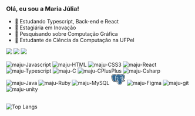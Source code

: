 ### Olá, eu sou a Maria Júlia!

- 🌱 Estudando Typescript, Back-end e React
- 🔭 Estagiária em Inovação
- 💭 Pesquisando sobre Computação Gráfica
- 💬 Estudante de Ciência da Computação na UFPel
  
<div style="display: inline_block;">
  <a href="https://majudlorenzoni.github.io/portfolio" target="_blank"><img src="https://img.shields.io/badge/Portfolio-ad130e?style=for-the-badge&logo=todoist&logoColor=white" target="_blank"></a>
  <a href = "mailto:juliamaria892@gmail.com"><img src="https://img.shields.io/badge/-Gmail-%23333?style=for-the-badge&logo=gmail&logoColor=white" target="_blank"></a>
  <a href="https://www.linkedin.com/in/maria-j%C3%BAlia-lorenzoni-b09489230/" target="_blank"><img src="https://img.shields.io/badge/-LinkedIn-%230077B5?style=for-the-badge&logo=linkedin&logoColor=white" target="_blank"></a>
</div><br>
<div style="display: inline_block;">
  <img alt="maju-Javascript" height="30" width="40" src="https://cdn.jsdelivr.net/gh/devicons/devicon@latest/icons/javascript/javascript-original.svg" />
  <img alt="maju-HTML" height="30" width="40" src="https://cdn.jsdelivr.net/gh/devicons/devicon@latest/icons/html5/html5-original.svg" />
  <img alt="maju-CSS3"  height="30" width="40" src="https://cdn.jsdelivr.net/gh/devicons/devicon@latest/icons/css3/css3-original.svg" />
  <img  alt="maju-React"  height="30" width="40" src="https://cdn.jsdelivr.net/gh/devicons/devicon@latest/icons/react/react-original.svg" />
  <img alt="maju-Typescript"  height="30" width="40" src="https://cdn.jsdelivr.net/gh/devicons/devicon@latest/icons/typescript/typescript-original.svg" />
  <img alt="maju-C" height="30" width="40" src="https://cdn.jsdelivr.net/gh/devicons/devicon/icons/c/c-original.svg">
  <img alt="maju-CPlusPlus" height="30" width="40" src="https://cdn.jsdelivr.net/gh/devicons/devicon/icons/cplusplus/cplusplus-original.svg">
  <img alt="maju-Csharp" height="30" width="40" src="https://cdn.jsdelivr.net/gh/devicons/devicon/icons/csharp/csharp-original.svg">
  <img alt="maju-Java" height="30" width="40" src="https://cdn.jsdelivr.net/gh/devicons/devicon@latest/icons/java/java-original.svg" />
  <img alt="maju-Ruby" height="30" width="40" src="https://cdn.jsdelivr.net/gh/devicons/devicon@latest/icons/ruby/ruby-original.svg" />
  <img alt="maju-MySQL" height="30" width="40" src="https://cdn.jsdelivr.net/gh/devicons/devicon@latest/icons/mysql/mysql-original-wordmark.svg" />
  <img alt="maju-SQL" height="30" width="40" src="https://raw.githubusercontent.com/devicons/devicon/master/icons/postgresql/postgresql-original.svg">
  <img alt="maju-Figma"  height="30" width="40" src="https://cdn.jsdelivr.net/gh/devicons/devicon@latest/icons/figma/figma-original.svg" />
  <img  alt="maju-git" height="30" width="40" src="https://cdn.jsdelivr.net/gh/devicons/devicon@latest/icons/git/git-original.svg" />
  <img alt="maju-unity"  height="30" width="40" src="https://cdn.jsdelivr.net/gh/devicons/devicon@latest/icons/unity/unity-plain.svg" />
</div><br>

![Top Langs](https://github-readme-stats-git-masterrstaa-rickstaa.vercel.app/api/top-langs/?username=majudlorenzoni&layout=compact&bg_color=ad130e&border_color=ff2626&title_color=fff8f7&text_color=FFF)
